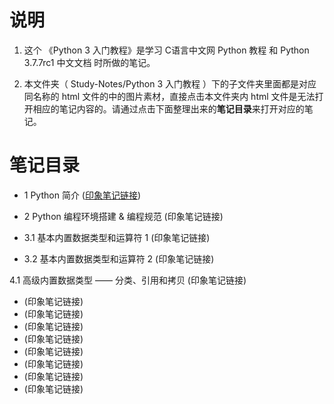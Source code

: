 # 说明
1. 这个 《Python 3 入门教程》是学习 <a href="http://c.biancheng.net/python/" style="text-decoration:none">C语言中文网 Python 教程</a> 和 <a href="https://docs.python.org/zh-cn/3.7/index.html" style="text-decoration:none">Python 3.7.7rc1 中文文档</a> 时所做的笔记。

2. 本文件夹（ Study-Notes/Python 3 入门教程 ）下的子文件夹里面都是对应同名称的 html 文件的中的图片素材，直接点击本文件夹内 html 文件是无法打开相应的笔记内容的。请通过点击下面整理出来的**笔记目录**来打开对应的笔记。


# 笔记目录
* <a href="https://abrachan.github.io/Study-Notes/Python%203%20入门教程/1_Python%20简介.html" style="text-decoration:none">1 Python 简介</a> (<a href="https://app.yinxiang.com/shard/s22/nl/24419242/3057764f-d056-418c-b65d-5fedc549cd6c" style="font-size:40%text-decoration:none">印象笔记链接</a>)

* <a href="https://abrachan.github.io/Study-Notes/Python%203%20入门教程/2_Python%20编程环境搭建%20%26%20编程规范.html" style="text-decoration:none">2 Python 编程环境搭建 & 编程规范</a> (<a href="https://app.yinxiang.com/shard/s22/nl/24419242/c8f57d51-cbb6-4193-afdd-f6fbfb7ad78b" style="text-decoration:none">印象笔记链接</a>)

* <a href="https://abrachan.github.io/Study-Notes/Python%203%20入门教程/3_基本内置数据类型和运算符%201.html" style="text-decoration:none">3.1 基本内置数据类型和运算符 1</a> (<a href="https://app.yinxiang.com/shard/s22/nl/24419242/e95db27f-0522-4ffd-bdc1-6f751848600d" style="text-decoration:none">印象笔记链接</a>)

* <a href="https://abrachan.github.io/Study-Notes/Python%203%20入门教程/3_基本内置数据类型和运算符%202.html" style="text-decoration:none">3.2 基本内置数据类型和运算符 2</a> (<a href="https://app.yinxiang.com/shard/s22/nl/24419242/8fac491f-b3fe-4e48-9a73-aa7eb2e57962" style="text-decoration:none">印象笔记链接</a>)

 <a href="https://abrachan.github.io/Study-Notes/Python%203%20入门教程/4_0%20高级内置数据类型%20——%20分类、引用和拷贝.html" style="text-decoration:none">4.1 高级内置数据类型 —— 分类、引用和拷贝</a> (<a href="https://app.yinxiang.com/shard/s22/nl/24419242/bcfa1c04-a1fe-4071-abfa-607314bcd56b" style="text-decoration:none">印象笔记链接</a>)

* <a href="https://abrachan.github.io/Study-Notes/Python%203%20入门教程/" style="text-decoration:none"></a> (<a href="" style="text-decoration:none">印象笔记链接</a>)
* <a href="https://abrachan.github.io/Study-Notes/Python%203%20入门教程/" style="text-decoration:none"></a> (<a href="" style="text-decoration:none">印象笔记链接</a>)
* <a href="https://abrachan.github.io/Study-Notes/Python%203%20入门教程/" style="text-decoration:none"></a> (<a href="" style="text-decoration:none">印象笔记链接</a>)
* <a href="https://abrachan.github.io/Study-Notes/Python%203%20入门教程/" style="text-decoration:none"></a> (<a href="" style="text-decoration:none">印象笔记链接</a>)
* <a href="https://abrachan.github.io/Study-Notes/Python%203%20入门教程/" style="text-decoration:none"></a> (<a href="" style="text-decoration:none">印象笔记链接</a>)
* <a href="https://abrachan.github.io/Study-Notes/Python%203%20入门教程/" style="text-decoration:none"></a> (<a href="" style="text-decoration:none">印象笔记链接</a>)
* <a href="https://abrachan.github.io/Study-Notes/Python%203%20入门教程/" style="text-decoration:none"></a> (<a href="" style="text-decoration:none">印象笔记链接</a>)
* <a href="https://abrachan.github.io/Study-Notes/Python%203%20入门教程/" style="text-decoration:none"></a> (<a href="" style="text-decoration:none">印象笔记链接</a>)

